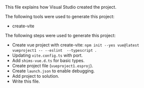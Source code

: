 This file explains how Visual Studio created the project.

The following tools were used to generate this project:
- create-vite

The following steps were used to generate this project:
- Create vue project with create-vite: `npm init --yes vue@latest vueproject1 -- --eslint  --typescript `.
- Updating `vite.config.ts` with port.
- Add `shims-vue.d.ts` for basic types.
- Create project file (`vueproject1.esproj`).
- Create `launch.json` to enable debugging.
- Add project to solution.
- Write this file.
